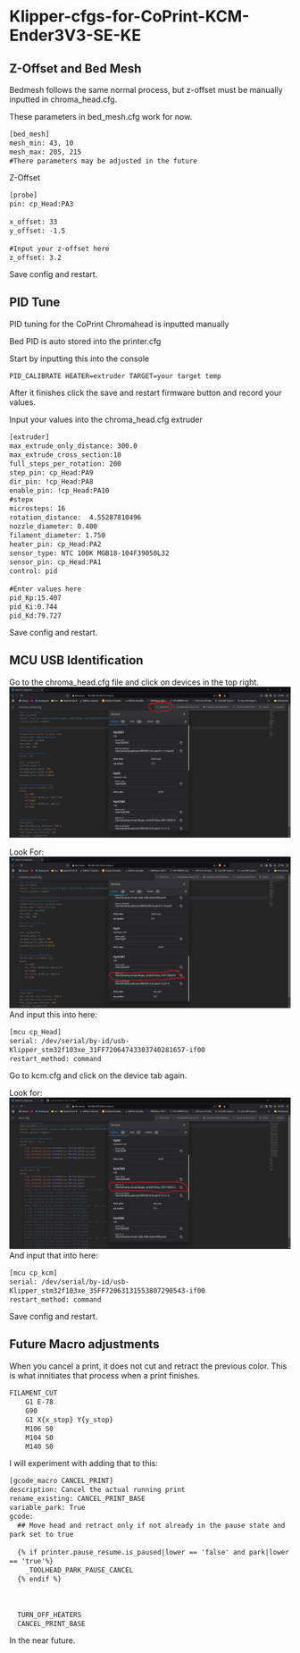 # Klipper-cfgs-for-CoPrint-KCM-Ender3V3-SE-KE

## Z-Offset and Bed Mesh
Bedmesh follows the same normal process, but z-offset must be manually inputted in chroma_head.cfg.

These parameters in bed_mesh.cfg work for now.
```
[bed_mesh]
mesh_min: 43, 10
mesh_max: 205, 215
#There parameters may be adjusted in the future
```

Z-Offset
```
[probe]
pin: cp_Head:PA3

x_offset: 33
y_offset: -1.5

#Input your z-offset here
z_offset: 3.2
```
Save config and restart.

## PID Tune 
PID tuning for the CoPrint Chromahead is inputted manually 

Bed PID is auto stored into the printer.cfg

Start by inputting this into the console 
```
PID_CALIBRATE HEATER=extruder TARGET=your target temp 
```

After it finishes click the save and restart firmware button and record your values.

Input your values into the chroma_head.cfg extruder
```
[extruder]
max_extrude_only_distance: 300.0
max_extrude_cross_section:10
full_steps_per_rotation: 200
step_pin: cp_Head:PA9
dir_pin: !cp_Head:PA8
enable_pin: !cp_Head:PA10
#stepx
microsteps: 16
rotation_distance:  4.55287810496
nozzle_diameter: 0.400
filament_diameter: 1.750
heater_pin: cp_Head:PA2
sensor_type: NTC 100K MGB18-104F39050L32
sensor_pin: cp_Head:PA1
control: pid

#Enter values here
pid_Kp:15.407
pid_Ki:0.744
pid_Kd:79.727
```
Save config and restart.

## MCU USB Identification
Go to the chroma_head.cfg file and click on devices in the top right.
![Serial](images/device.png)

Look For:
![sLong](images/long.png)
And input this into here:
```
[mcu cp_Head]
serial: /dev/serial/by-id/usb-Klipper_stm32f103xe_31FF72064743303740281657-if00
restart_method: command
```

Go to kcm.cfg and click on the device tab again.

Look for:
![sKCM](images/kcm.png)
And input that into here:
```
[mcu cp_kcm]
serial: /dev/serial/by-id/usb-Klipper_stm32f103xe_35FF72063131553807290543-if00
restart_method: command
```
Save config and restart.

## Future Macro adjustments
When you cancel a print, it does not cut and retract the previous color. 
This is what innitiates that process when a print finishes.
```
FILAMENT_CUT
    G1 E-78
    G90
    G1 X{x_stop} Y{y_stop}
    M106 S0
    M104 S0
    M140 S0
```
I will experiment with adding that to this: 
```
[gcode_macro CANCEL_PRINT]
description: Cancel the actual running print
rename_existing: CANCEL_PRINT_BASE
variable_park: True
gcode:
  ## Move head and retract only if not already in the pause state and park set to true

  {% if printer.pause_resume.is_paused|lower == 'false' and park|lower == 'true'%}
    _TOOLHEAD_PARK_PAUSE_CANCEL
  {% endif %}



  TURN_OFF_HEATERS
  CANCEL_PRINT_BASE
``` 
In the near future.

